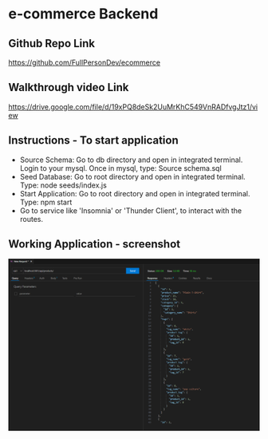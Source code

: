 # e-commerce Backend

## Github Repo Link
https://github.com/FullPersonDev/ecommerce


## Walkthrough video Link
https://drive.google.com/file/d/19xPQ8deSk2UuMrKhC549VnRADfvgJtz1/view

## Instructions - To start application
- Source Schema: Go to db directory and open in integrated terminal. Login to your mysql. Once in mysql, type: Source schema.sql
- Seed Database: Go to root directory and open in integrated terminal. Type: node seeds/index.js
- Start Application: Go to root directory and open in integrated terminal. Type: npm start
- Go to service like 'Insomnia' or 'Thunder Client', to interact with the routes.

## Working Application - screenshot
![working application in Thunder Client](./appinTCscreenshot.PNG)